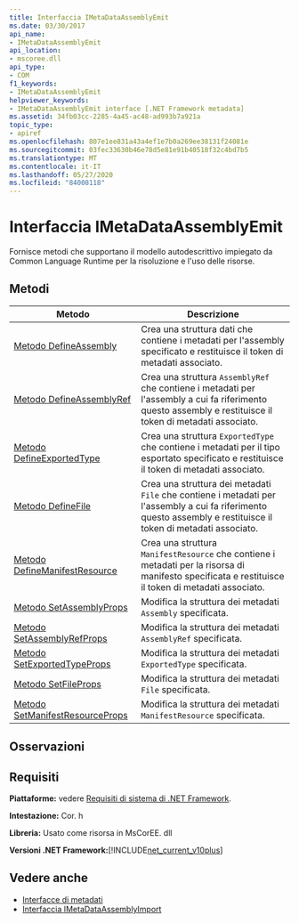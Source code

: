 ```yaml
---
title: Interfaccia IMetaDataAssemblyEmit
ms.date: 03/30/2017
api_name:
- IMetaDataAssemblyEmit
api_location:
- mscoree.dll
api_type:
- COM
f1_keywords:
- IMetaDataAssemblyEmit
helpviewer_keywords:
- IMetaDataAssemblyEmit interface [.NET Framework metadata]
ms.assetid: 34fb03cc-2285-4a45-ac48-ad993b7a921a
topic_type:
- apiref
ms.openlocfilehash: 807e1ee831a43a4ef1e7b0a269ee38131f24081e
ms.sourcegitcommit: 03fec33630b46e78d5e81e91b40518f32c4bd7b5
ms.translationtype: MT
ms.contentlocale: it-IT
ms.lasthandoff: 05/27/2020
ms.locfileid: "84008118"
---
```

# <a name="imetadataassemblyemit-interface"></a>Interfaccia IMetaDataAssemblyEmit
Fornisce metodi che supportano il modello autodescrittivo impiegato da Common Language Runtime per la risoluzione e l'uso delle risorse.  
  
## <a name="methods"></a>Metodi  
  
|Metodo|Descrizione|  
|------------|-----------------|  
|[Metodo DefineAssembly](imetadataassemblyemit-defineassembly-method.md)|Crea una struttura dati che contiene i metadati per l'assembly specificato e restituisce il token di metadati associato.|  
|[Metodo DefineAssemblyRef](imetadataassemblyemit-defineassemblyref-method.md)|Crea una struttura `AssemblyRef` che contiene i metadati per l'assembly a cui fa riferimento questo assembly e restituisce il token di metadati associato.|  
|[Metodo DefineExportedType](imetadataassemblyemit-defineexportedtype-method.md)|Crea una struttura `ExportedType` che contiene i metadati per il tipo esportato specificato e restituisce il token di metadati associato.|  
|[Metodo DefineFile](imetadataassemblyemit-definefile-method.md)|Crea una struttura dei metadati `File` che contiene i metadati per l'assembly a cui fa riferimento questo assembly e restituisce il token di metadati associato.|  
|[Metodo DefineManifestResource](imetadataassemblyemit-definemanifestresource-method.md)|Crea una struttura `ManifestResource` che contiene i metadati per la risorsa di manifesto specificata e restituisce il token di metadati associato.|  
|[Metodo SetAssemblyProps](imetadataassemblyemit-setassemblyprops-method.md)|Modifica la struttura dei metadati `Assembly` specificata.|  
|[Metodo SetAssemblyRefProps](imetadataassemblyemit-setassemblyrefprops-method.md)|Modifica la struttura dei metadati `AssemblyRef` specificata.|  
|[Metodo SetExportedTypeProps](imetadataassemblyemit-setexportedtypeprops-method.md)|Modifica la struttura dei metadati `ExportedType` specificata.|  
|[Metodo SetFileProps](imetadataassemblyemit-setfileprops-method.md)|Modifica la struttura dei metadati `File` specificata.|  
|[Metodo SetManifestResourceProps](imetadataassemblyemit-setmanifestresourceprops-method.md)|Modifica la struttura dei metadati `ManifestResource` specificata.|  
  
## <a name="remarks"></a>Osservazioni  
  
## <a name="requirements"></a>Requisiti  
 **Piattaforme:** vedere [Requisiti di sistema di .NET Framework](../../get-started/system-requirements.md).  
  
 **Intestazione:** Cor. h  
  
 **Libreria:** Usato come risorsa in MsCorEE. dll  
  
 **Versioni .NET Framework:**[!INCLUDE[net_current_v10plus](../../../../includes/net-current-v10plus-md.md)]  
  
## <a name="see-also"></a>Vedere anche

- [Interfacce di metadati](metadata-interfaces.md)
- [Interfaccia IMetaDataAssemblyImport](imetadataassemblyimport-interface.md)
